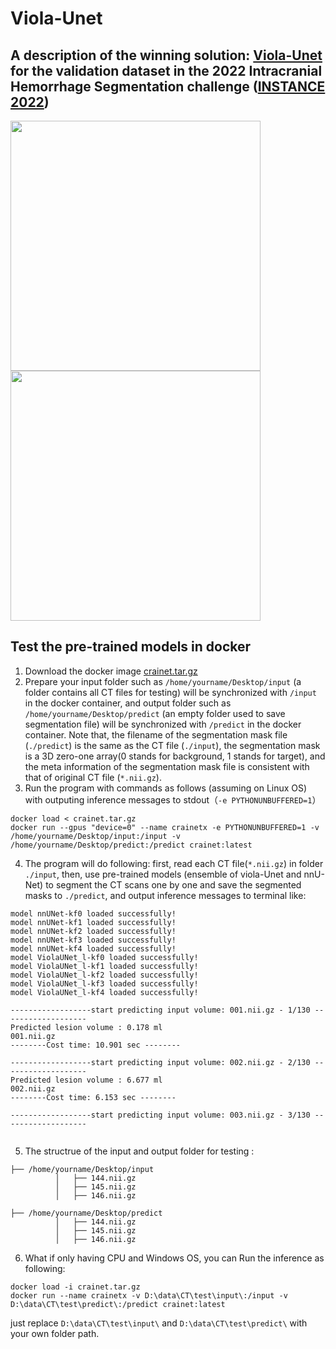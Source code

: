 # Viola-Unet
A description of the winning solution: [Viola-Unet](https://arxiv.org/abs/2208.06313) for the validation dataset in the 2022 Intracranial Hemorrhage Segmentation challenge ([INSTANCE 2022](https://instance.grand-challenge.org/))
---
<img align="top" src="demo/125_0.923.gif" width="400"/> <img align="top" src="demo/105_0.881.gif" width="400"/>

## Test the pre-trained models in docker
1. Download the docker image [crainet.tar.gz](https://e1.pcloud.link/publink/show?code=XZTBy4ZYwtUXUhrCk4QfIMQCiPHl7KneUzk)
2. Prepare your input folder such as ```/home/yourname/Desktop/input``` (a folder contains all CT files for testing) will be synchronized with ```/input``` in the docker container, and output folder such as 
```/home/yourname/Desktop/predict``` (an empty folder used to save segmentation file) will be synchronized with ```/predict``` in the docker container. Note that, the filename of the segmentation mask file (```./predict```) is the same as the CT file (```./input```), the segmentation mask is a 3D zero-one array(0 stands for background, 1 stands for target), and the meta information of the segmentation mask file is consistent with that of original CT file (```*.nii.gz```). 
3. Run the program with commands as follows (assuming on Linux OS) with outputing inference messages to stdout（```-e PYTHONUNBUFFERED=1```）
```
docker load < crainet.tar.gz
docker run --gpus "device=0" --name crainetx -e PYTHONUNBUFFERED=1 -v /home/yourname/Desktop/input:/input -v /home/yourname/Desktop/predict:/predict crainet:latest
```
4. The program will do following: first, read each CT file(```*.nii.gz```) in folder ```./input```, then, use pre-trained models (ensemble of viola-Unet and nnU-Net) to segment the CT scans one by one and save the segmented masks to ```./predict```, and output inference messages to terminal like: 
```
model nnUNet-kf0 loaded successfully!
model nnUNet-kf1 loaded successfully!
model nnUNet-kf2 loaded successfully!
model nnUNet-kf3 loaded successfully!
model nnUNet-kf4 loaded successfully!
model ViolaUNet_l-kf0 loaded successfully!
model ViolaUNet_l-kf1 loaded successfully!
model ViolaUNet_l-kf2 loaded successfully!
model ViolaUNet_l-kf3 loaded successfully!
model ViolaUNet_l-kf4 loaded successfully!

------------------start predicting input volume: 001.nii.gz - 1/130 -------------------
Predicted lesion volume : 0.178 ml
001.nii.gz
--------Cost time: 10.901 sec --------

------------------start predicting input volume: 002.nii.gz - 2/130 -------------------
Predicted lesion volume : 6.677 ml
002.nii.gz
--------Cost time: 6.153 sec --------

------------------start predicting input volume: 003.nii.gz - 3/130 -------------------


```


5. The structrue of the input and output folder for testing :
```
├── /home/yourname/Desktop/input
          │   ├── 144.nii.gz
          │   ├── 145.nii.gz
          │   ├── 146.nii.gz

├── /home/yourname/Desktop/predict
          │   ├── 144.nii.gz
          │   ├── 145.nii.gz
          │   ├── 146.nii.gz
```
6. What if only having CPU and Windows OS, you can Run the inference as following: 
```
docker load -i crainet.tar.gz
docker run --name crainetx -v D:\data\CT\test\input\:/input -v D:\data\CT\test\predict\:/predict crainet:latest
```
just replace ```D:\data\CT\test\input\``` and ```D:\data\CT\test\predict\``` with your own folder path. 
